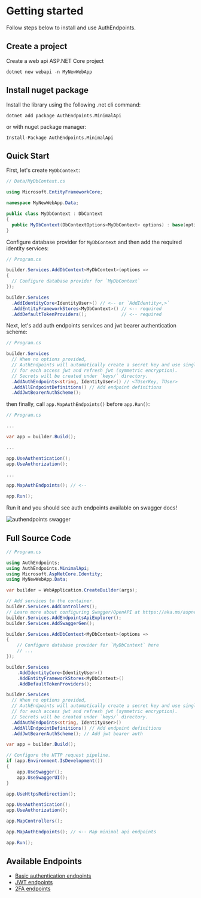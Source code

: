 # Getting started

Follow steps below to install and use AuthEndpoints.

## Create a project

Create a web api ASP.NET Core project

```
dotnet new webapi -n MyNewWebApp
```


## Install nuget package
Install the library using the following .net cli command:

```
dotnet add package AuthEndpoints.MinimalApi
```

or with nuget package manager:

```
Install-Package AuthEndpoints.MinimalApi
```


## Quick Start

First, let's create `MyDbContext`:

```cs
// Data/MyDbContext.cs

using Microsoft.EntityFrameworkCore;

namespace MyNewWebApp.Data;

public class MyDbContext : DbContext
{
  public MyDbContext(DbContextOptions<MyDbContext> options) : base(options) { }
}
```

Configure database provider for `MyDbContext` and then add the required identity services:

```cs
// Program.cs

builder.Services.AddDbContext<MyDbContext>(options => 
{ 
  // Configure database provider for `MyDbContext`
});

builder.Services
  .AddIdentityCore<IdentityUser>() // <-- or `AddIdentity<,>`
  .AddEntityFrameworkStores<MyDbContext>() // <-- required
  .AddDefaultTokenProviders();             // <-- required
```

Next, let's add auth endpoints services and jwt bearer authentication scheme:

```cs
// Program.cs

builder.Services
  // When no options provided, 
  // AuthEndpoints will automatically create a secret key and use single security key
  // for each access jwt and refresh jwt (symmetric encryption).
  // Secrets will be created under `keys/` directory.
  .AddAuthEndpoints<string, IdentityUser>() // <TUserKey, TUser>
  .AddAllEndpointDefinitions() // Add endpoint definitions
  .AddJwtBearerAuthScheme();
```

then finally, call `app.MapAuthEndpoints()` before `app.Run()`:

```cs
// Program.cs

...

var app = builder.Build();

...

app.UseAuthentication();
app.UseAuthorization();

...

app.MapAuthEndpoints(); // <--

app.Run();
```

Run it and you should see auth endpoints available on swagger docs!

![authendpoints swagger](/images/swagger.png "authendpoints swagger")


## Full Source Code

```cs
// Program.cs

using AuthEndpoints;
using AuthEndpoints.MinimalApi;
using Microsoft.AspNetCore.Identity;
using MyNewWebApp.Data;

var builder = WebApplication.CreateBuilder(args);

// Add services to the container.
builder.Services.AddControllers();
// Learn more about configuring Swagger/OpenAPI at https://aka.ms/aspnetcore/swashbuckle
builder.Services.AddEndpointsApiExplorer();
builder.Services.AddSwaggerGen();

builder.Services.AddDbContext<MyDbContext>(options => 
{ 
    // Configure database provider for `MyDbContext` here
    // ...
});

builder.Services
    .AddIdentityCore<IdentityUser>()
    .AddEntityFrameworkStores<MyDbContext>()
    .AddDefaultTokenProviders();

builder.Services
  // When no options provided, 
  // AuthEndpoints will automatically create a secret key and use single security key
  // for each access jwt and refresh jwt (symmetric encryption).
  // Secrets will be created under `keys/` directory.
  .AddAuthEndpoints<string, IdentityUser>()
  .AddAllEndpointDefinitions() // Add endpoint definitions
  .AddJwtBearerAuthScheme(); // Add jwt bearer auth

var app = builder.Build();

// Configure the HTTP request pipeline.
if (app.Environment.IsDevelopment())
{
    app.UseSwagger();
    app.UseSwaggerUI();
}

app.UseHttpsRedirection();

app.UseAuthentication();
app.UseAuthorization();

app.MapControllers();

app.MapAuthEndpoints(); // <-- Map minimal api endpoints

app.Run();
```


## Available Endpoints

- [Basic authentication endpoints](/wiki/base-endpoints.html)
- [JWT endpoints](/wiki/jwt-endpoints.html)
- [2FA endpoints](/wiki/2fa-endpoints.html)
